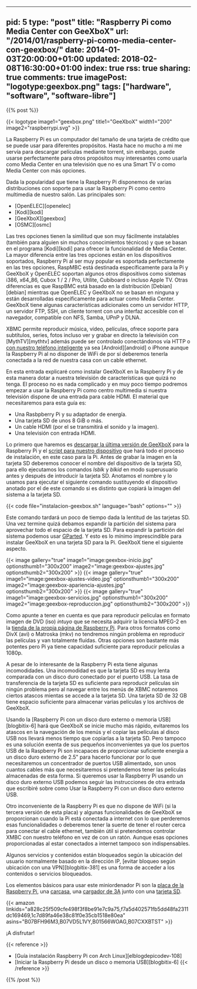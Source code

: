  ---
pid: 5
type: "post"
title: "Raspberry Pi como Media Center con GeeXboX"
url: "/2014/01/raspberry-pi-como-media-center-con-geexbox/"
date: 2014-01-03T20:00:00+01:00
updated: 2018-02-08T16:30:00+01:00
index: true
rss: true
sharing: true
comments: true
imagePost: "logotype:geexbox.png"
tags: ["hardware", "software", "software-libre"]
---

{{% post %}}

{{< logotype image1="geexbox.png" title1="GeeXboX" width1="200" image2="raspberrypi.svg" >}}

La Raspberry Pi es un computador del tamaño de una tarjeta de crédito que se puede usar para diferentes propósitos. Hasta hace no mucho a mi me servía para descargar películas mediante torrent, sin embargo, puede usarse perfectamente para otros propósitos muy interesantes como usarla como Media Center en una televisión que no es una Smart TV o como Media Center con más opciones.

Dada la popularidad que tiene la Raspberry Pi disponemos de varias distribuciones con soporte para usar la Raspberry Pi como centro multimedia de nuestro salón. Las principales son:

* [OpenELEC][openelec]
* [Kodi][kodi]
* [GeeXboX][geexbox]
* [OSMC][osmc]

Las tres opciones tienen la similitud que son muy fácilmente instalables (también para alguien sin muchos conocimientos técnicos) y que se basan en el programa [Kodi][kodi] para ofrecer la funcionalidad de Media Center. La mayor diferencia entre las tres opciones están en los dispositivos soportados, Raspberry Pi al ser muy popular es soportada perfectamente en las tres opciones, RaspMBC está destinada específicamente para la Pi y GeeXboX y OpenELEC soportan algunos otros dispositivos como sistemas i386, x64_86, Cubox 1 / 2 / Pro, Utilite, Cubiboard o incluso Apple TV. Otras diferencias es que RaspBMC está basado en la distribución [Debian][debian] mientras que OpenELEC y GeeXboX no se basan en ninguna y están desarrolladas específicamente para actuar como Media Center. GeeXboX tiene algunas características adicionales como un servidor HTTP, un servidor FTP, SSH, un cliente torrent con una interfaz accesible con el navegador, compatible con NFS, Samba, UPnP y DLNA.

XBMC permite reproducir música, vídeo, películas, ofrece soporte para subtítulos, series, fotos incluso ver y grabar en directo la televisión con [MythTV][mythtv] además puede ser controlado conectándonos vía HTTP o [con nuestro teléfono inteligente]( http://www.geexbox.org/geexbox-daily-usage-iphone-and-android-remote-control/) ya sea [Android][android] o iPhone aunque la Raspberry Pi al no disponer de WiFi de por sí deberemos tenerla conectada a la red de nuestra casa con un cable ethernet.

En esta entrada explicaré como instalar GeeXboX en la Raspberry Pi y de esta manera dotar a nuestra televisión de características que quizá no tenga. El proceso no es nada complicado y en muy poco tiempo podremos empezar a usar la Raspberry Pi como centro multimedia si nuestra televisión dispone de una entrada para cable HDMI. El material que necesitaremos para esta guía es:

* Una Rasbpberry Pi y su adaptador de energía.
* Una tarjeta SD de unos 8 GiB o más.
* Un cable HDMI (por el se transmitirá el sonido y la imagen).
* Una televisión con entrada HDMI.

Lo primero que haremos es [descargar la última versión de GeeXboX](http://www.geexbox.org/download/) para la Raspberry Pi y el [script para nuestro dispositivo](http://www.geexbox.org/geexbox-for-embedded-devices-creating-a-bootable-sd-card/) que hará todo el proceso de instalación, en este caso para la Pi. Antes de grabar la imagen en la tarjeta SD deberemos conocer el nombre del dispositivo de la tarjeta SD, para ello ejecutamos los comandos _lsblk_ y _blkid_ en modo superusuario antes y después de introducir la tarjeta SD. Anotamos el nombre y lo usamos para ejecutar el siguiente comando sustituyendo el dispositivo anotado por el de este comando si es distinto que copiará la imagen del sistema a la tarjeta SD.

{{< code file="instalacion-geexbox.sh" language="bash" options="" >}}

Este comando tardará un poco de tiempo dada la lentitud de las tarjetas SD. Una vez termine quizá debamos expandir la partición del sistema para aprovechar todo el espacio de la tarjeta SD. Para expandir la partición del sistema podemos usar [GParted](http://gparted.org/). Y esto es lo mínimo imprescindible para instalar GeeXboX en una tarjeta SD para la Pi. GeeXboX tiene el siguiente aspecto.

{{< image
    gallery="true"
    image1="image:geexbox-inicio.jpg" optionsthumb1="300x200"
    image2="image:geexbox-ajustes.jpg" optionsthumb2="300x200" >}}
{{< image
    gallery="true"
    image1="image:geexbox-ajustes-video.jpg" optionsthumb1="300x200"
    image2="image:geexbox-apariencia-ajustes.jpg" optionsthumb2="300x200" >}}
{{< image
    gallery="true"
    image1="image:geexbox-servicios.jpg" optionsthumb1="300x200"
    image2="image:geexbox-reproduccion.jpg" optionsthumb2="300x200" >}}

Como apunte a tener en cuenta es que para reproducir películas en formato imagen de DVD (iso) *intuyo* que se necesita adquirir la licencia MPEG-2 en la [tienda de la propia página de Raspberry Pi](http://www.raspberrypi.com/license-keys/). Para otros formatos como DivX (avi) o Matroska (mkv) no tendremos ningún problema en reproducir las películas y van totalmente fluídas. Otras opciones son bastante más potentes pero Pi ya tiene capacidad suficiente para reproducir películas a 1080p.

A pesar de lo interesante de la Raspberry Pi esta tiene algunas incomodidades. Una incomodidad es que la tarjeta SD es muy lenta comparada con un disco duro conectado por el puerto USB. La tasa de transferencia de la tarjeta SD es suficiente para reproducir películas sin ningún problema pero al navegar entre los menús de  XBMC notaremos ciertos atascos mientas se accede a la tarjeta SD. Una tarjeta SD de 32 GB tiene espacio suficiente para almacenar varias películas y los archivos de GeeXboX.

Usando la [Raspberry Pi con un disco duro externo o memoria USB][blogbitix-6] hará que GeeXboX se inicie mucho más rápido, evitaremos los atascos en la navegación de los menús y el copiar las películas al disco USB nos llevará menos tiempo que copiarlas a la tarjeta SD. Pero tampoco es una solución exenta de sus pequeños inconvenientes ya que los puertos USB de la Raspberry Pi son incapaces de proporcionar suficiente energía a un disco duro externo de 2.5" para hacerlo funcionar por lo que necesitaremos un concentrador de puertos USB alimentado, son unos cuantos cables más que necesitaremos si pretendemos tener las películas almacenadas de esta forma. Si queremos usar la Raspberry Pi usando un disco duro externo USB podemos seguir las instrucciones de otra entrada que escribiré sobre como Usar la Raspberry Pi con un disco duro externo USB.

Otro inconveniente de la Raspberry Pi es que no dispone de WiFi (si la tercera versión de esta placa) y algunas funcionalidades de GeeXboX se proporcionan cuando la Pi está conectada a internet con lo que perderemos esas funcionalidades o deberemos tener la suerte de tener el router cerca para conectar el cable ethernet, también útil si pretendemos controlar XMBC con nuestro teléfono en vez de con un ratón. Aunque esas opciones proporcionadas al estar conectados a internet tampoco son indispensables.

Algunos servicios y contenidos están bloqueados según la ubicación del usuario normalmente basado en la dirección IP, [evitar bloqueo según ubicación con una VPN][blogbitix-381] es una forma de acceder a los contenidos o servicios bloqueados.

Los elementos básicos para usar este miniordenador Pi son la [placa de la Raspberry Pi](https://amzn.to/3wPcyzh), una [carcasa](https://amzn.to/2YIN89T), una [cargador de 3A](https://amzn.to/2dfFJT7) junto con una [tarjeta SD](https://amzn.to/3opHZfL).

{{< amazon
    linkids="a828c25f509cfe498f3f8be91e7c9a75,f7a5d402571fb5dd48fa2311dc169469,1c7d89fa46e38c81f0e35cb1518e80ea"
    asins="B07BFH96M3,B07VD5L1VY,B01566WOAG,B07CXXBTST" >}}

¡A disfrutar!

{{< reference >}}
* [Guía instalación Raspberry Pi con Arch Linux][elblogdepicodev-108]
* [Iniciar la Raspberry Pi desde un disco o memoria USB][blogbitix-6]
{{< /reference >}}

{{% /post %}}
